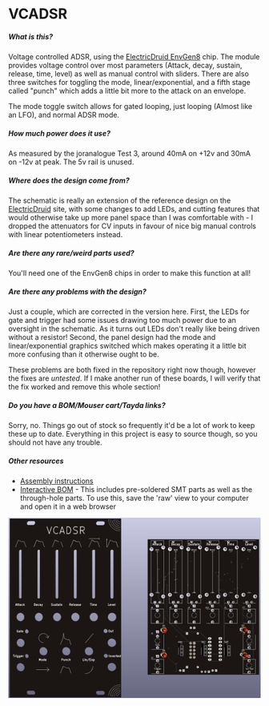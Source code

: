 # VCADSR

##### What is this?

Voltage controlled ADSR, using the [ElectricDruid EnvGen8](https://electricdruid.net/product/envgen8/) chip. The module provides voltage control over most parameters (Attack, decay, sustain, release, time, level) as well as manual control with sliders. There are also three switches for toggling the mode, linear/exponential, and a fifth stage called "punch" which adds a little bit more to the attack on an envelope.

The mode toggle switch allows for gated looping, just looping (Almost like an LFO), and normal ADSR mode.

##### How much power does it use?

As measured by the joranalogue Test 3, around 40mA on +12v and 30mA on -12v at peak. The 5v rail is unused.

##### Where does the design come from?

The schematic is really an extension of the reference design on the [ElectricDruid](https://electricdruid.net/product/envgen8/) site, with some changes to add LEDs, and cutting features that would otherwise take up more panel space than I was comfortable with - I dropped the attenuators for CV inputs in favour of nice big manual controls with linear potentiometers instead.

##### Are there any rare/weird parts used?

You'll need one of the EnvGen8 chips in order to make this function at all!

##### Are there any problems with the design?

Just a couple, which are corrected in the version here. First, the LEDs for gate and trigger had some issues drawing too much power due to an oversight in the schematic. As it turns out LEDs don't really like being driven without a resistor! Second, the panel design had the mode and linear/exponential graphics switched which makes operating it a little bit more confusing than it otherwise ought to be.

These problems are both fixed in the repository right now though, however the fixes are *untested*. If I make another run of these boards, I will verify that the fix worked and remove this whole section!

##### Do you have a BOM/Mouser cart/Tayda links?

Sorry, no. Things go out of stock so frequently it'd be a lot of work to keep these up to date. Everything in this project is easy to source though, so you should not have any trouble.

##### Other resources

- [Assembly instructions](ASSEMBLY.md)
- [Interactive BOM](ibom.html) - This includes pre-soldered SMT parts as well as the through-hole parts. To use this, save the 'raw' view to your computer and open it in a web browser

![](images/vcadsr.png)

